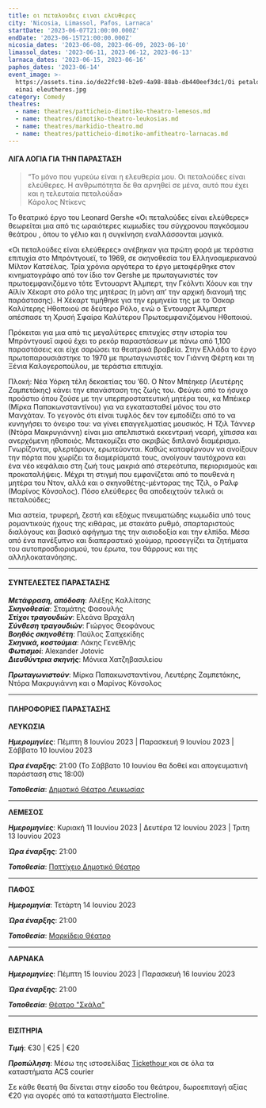 ```yaml
---
title: οι πεταλουδες ειναι ελευθερες
city: 'Nicosia, Limassol, Pafos, Larnaca'
startDate: '2023-06-07T21:00:00.000Z'
endDate: '2023-06-15T21:00:00.000Z'
nicosia_dates: '2023-06-08, 2023-06-09, 2023-06-10'
limassol_dates: '2023-06-11, 2023-06-12, 2023-06-13'
larnaca_dates: '2023-06-15, 2023-06-16'
paphos_dates: '2023-06-14'
event_image: >-
  https://assets.tina.io/de22fc98-b2e9-4a98-88ab-db440eef3dc1/Oi petaloudes
  einai eleutheres.jpg
category: Comedy
theatres:
  - name: theatres/patticheio-dimotiko-theatro-lemesos.md
  - name: theatres/dimotiko-theatro-leukosias.md
  - name: theatres/markidio-theatro.md
  - name: theatres/patticheio-dimotiko-amfitheatro-larnacas.md
---
```


#### ΛΙΓΑ ΛΟΓΙΑ ΓΙΑ ΤΗΝ ΠΑΡΑΣΤΑΣΗ

> “Το μόνο που γυρεύω είναι η ελευθερία μου. Οι πεταλούδες είναι ελεύθερες. Η ανθρωπότητα δε θα αρνηθεί σε μένα, αυτό που έχει και η τελευταία πεταλούδα»\
> Κάρολος Ντίκενς

Το θεατρικό έργο του Leonard Gershe «Οι πεταλούδες είναι ελεύθερες» θεωρείται μια από τις ωραιότερες κωμωδίες του σύγχρονου παγκόσμιου θεάτρου , όπου το γέλιο και η συγκίνηση εναλλάσσονται μαγικά.

«Οι πεταλούδες είναι ελεύθερες» ανέβηκαν για πρώτη φορά με τεράστια επιτυχία στο Μπρόντγουεϊ, το 1969, σε σκηνοθεσία του Ελληνοαμερικανού Μίλτον Κατσέλας. Τρία χρόνια αργότερα το έργο μεταφέρθηκε στον κινηματογράφο από τον ίδιο τον Gershe με πρωταγωνιστές τον πρωτοεμφανιζόμενο τότε Έντουαρντ Άλμπερτ, την Γκόλντι Χόουν και την Αϊλίν Χέκαρτ στο ρόλο της μητέρας (η μόνη απ’ την αρχική διανομή της παράστασης). H Χέκαρτ τιμήθηκε για την ερμηνεία της με το Όσκαρ Καλύτερης Ηθοποιού σε δεύτερο Ρόλο, ενώ ο Έντουαρτ Άλμπερτ απέσπασε τη Χρυσή Σφαίρα Καλύτερου Πρωτοεμφανιζόμενου Ηθοποιού.

Πρόκειται για μια από τις μεγαλύτερες επιτυχίες στην ιστορία του Μπρόντγουεϊ αφού έχει το ρεκόρ παραστάσεων με πάνω από 1,100 παραστάσεις και είχε σαρώσει τα θεατρικά βραβεία. Στην Ελλάδα το έργο πρωτοπαρουσιάστηκε το 1970 με πρωταγωνιστές τον Γιάννη Φέρτη και τη Ξένια Καλογεροπούλου, με τεράστια επιτυχία.

Πλοκή: Νέα Υόρκη τέλη δεκαετίας του ’60. Ο Ντον Μπέηκερ (Λευτέρης Ζαμπετάκης) κάνει την επανάσταση της ζωής του. Φεύγει από το ήσυχο προάστιο όπου ζούσε με την υπερπροστατευτική μητέρα του, κα Μπέικερ (Μίρκα Παπακωνσταντίνου) για να εγκατασταθεί μόνος του στο Μανχάταν. Το γεγονός ότι είναι τυφλός δεν τον εμποδίζει από το να κυνηγήσει το όνειρο του: να γίνει επαγγελματίας μουσικός. Η Τζιλ Τάννερ (Ντόρα Μακρυγιάννη) είναι μια απελπιστικά εκκεντρική νεαρή, χίπισσα και ανερχόμενη ηθοποιός. Μετακομίζει στο ακριβώς διπλανό διαμέρισμα. Γνωρίζονται, φλερτάρουν, ερωτεύονται. Καθώς καταφέρνουν να ανοίξουν την πόρτα που χωρίζει τα διαμερίσματά τους, ανοίγουν ταυτόχρονα και ένα νέο κεφάλαιο στη ζωή τους μακριά από στερεότυπα, περιορισμούς και προκαταλήψεις. Μέχρι τη στιγμή που εμφανίζεται από το πουθενά η μητέρα του Ντον, αλλά και ο σκηνοθέτης-μέντορας της Τζιλ, ο Ραλφ (Μαρίνος Κόνσολος). Πόσο ελεύθερες θα αποδειχτούν τελικά οι πεταλούδες;

Μια αστεία, τρυφερή, ζεστή και εξόχως πνευματώδης κωμωδία υπό τους ρομαντικούς ήχους της κιθάρας, με στακάτο ρυθμό, σπαρταριστούς διαλόγους και βασικό αφήγημα της την αισιοδοξία και την ελπίδα. Μέσα από ένα πανέξυπνο και διαπεραστικό χιούμορ, προσεγγίζει τα ζητήματα του αυτοπροσδιορισμού, του έρωτα, του θάρρους και της αλληλοκατανόησης.

***

#### ΣΥΝΤΕΛΕΣΤΕΣ ΠΑΡΑΣΤΑΣΗΣ

***Μετάφραση, απόδοση***: Αλέξης Καλλίτσης\
***Σκηνοθεσία***: Σταμάτης Φασουλής\
***Στίχοι τραγουδιών***: Ελεάνα Βραχάλη\
***Σύνθεση τραγουδιών***: Γιώργος Θεοφάνους\
***Βοηθός σκηνοθέτη***: Παύλος Σαπχεκίδης\
***Σκηνικά, κοστούμια***: Λάκης Γενεθλής\
***Φωτισμοί***: Alexander Jotovic\
***Διευθύντρια σκηνής***: Μόνικα Χατζηβασιλείου

***Πρωταγωνιστούν***: Μίρκα Παπακωνσταντίνου, Λευτέρης Ζαμπετάκης, Ντόρα Μακρυγιάννη και ο Μαρίνος Κόνσολος

***

#### ΠΛΗΡΟΦΟΡΙΕΣ ΠΑΡΑΣΤΑΣΗΣ

**ΛΕΥΚΩΣΙΑ**

***Ημερομηνίες***: Πέμπτη 8 Ιουνίου 2023 | Παρασκευή 9 Ιουνίου 2023 | Σάββατο 10 Ιουνίου 2023

***Ώρα έναρξης***: 21:00 (Το Σάββατο 10 Ιουνίου θα δοθεί και απογευματινή παράσταση στις 18:00)

***Τοποθεσία***: [Δημοτικό Θέατρο Λευκωσίας](?#map)

***

**ΛΕΜΕΣΟΣ**

***Ημερομηνίες***: Κυριακή 11 Ιουνίου 2023 | Δευτέρα 12 Ιουνίου 2023 | Τριτη 13 Ιουνίου 2023

***Ώρα έναρξης***: 21:00

***Τοποθεσία***: [Παττίχειο Δημοτικό Θέατρο](?#map)

***

**ΠΑΦΟΣ**

***Ημερομηνία***: Τετάρτη 14 Ιουνίου 2023

***Ώρα έναρξης***: 21:00

***Τοποθεσία***: [Μαρκίδειο Θέατρο](?#map)

***

**ΛΑΡΝΑΚΑ**

***Ημερομηνίες***: Πέμπτη 15 Ιουνίου 2023 | Παρασκευή 16 Ιουνίου 2023

***Ώρα έναρξης***: 21:00

***Τοποθεσία***: [Θέατρο "Σκάλα"](?#map)

***

#### ΕΙΣΙΤΗΡΙΑ

***Τιμή***: €30 | €25 | €20

***Προπώληση***: Μέσω της ιστοσελίδας [Tickethour ](https://shop.tickethour.com/showEventInformation.html?idEvent=4219)και σε όλα τα καταστήματα ACS courier 

Σε κάθε θεατή θα δίνεται στην είσοδο του θεάτρου, δωροεπιταγή αξίας €20 για αγορές από τα καταστήματα Electroline.
